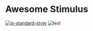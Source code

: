 # Awesome Stimulus

[![js-standard-style](https://img.shields.io/badge/code%20style-standard-brightgreen.svg)](http://standardjs.com)
![test](https://github.com/karn18/stimulus-testing/actions/workflows/stimulus.yml/badge.svg)
